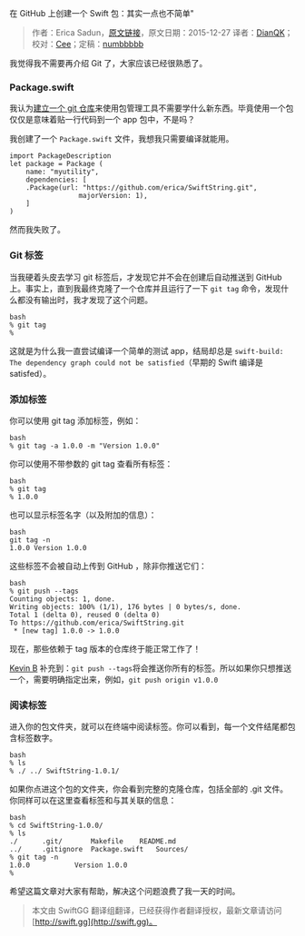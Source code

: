 在 GitHub 上创建一个 Swift 包：其实一点也不简单"

> 作者：Erica Sadun，[原文链接](http://ericasadun.com/2015/12/27/creating-a-swift-package-on-github-not-as-easy-as-i-thought/)，原文日期：2015-12-27
> 译者：[DianQK](undefined)；校对：[Cee](https://github.com/Cee)；定稿：[numbbbbb](http://numbbbbb.com/)
  










我觉得我不需要再介绍 Git 了，大家应该已经很熟悉了。

### Package.swift

我认为[建立一个 git 仓库](https://github.com/erica/SwiftString)来使用包管理工具不需要学什么新东西。毕竟使用一个包仅仅是意味着贴一行代码到一个 app 包中，不是吗？

我创建了一个 `Package.swift` 文件，我想我只需要编译就能用。

    
    import PackageDescription
    let package = Package (
        name: "myutility",
        dependencies: [
    	.Package(url: "https://github.com/erica/SwiftString.git",
                     majorVersion: 1),
        ]
    )

然而我失败了。



### Git 标签

当我硬着头皮去学习 git 标签后，才发现它并不会在创建后自动推送到 GitHub 上。事实上，直到我最终克隆了一个仓库并且运行了一下 `git tag` 命令，发现什么都没有输出时，我才发现了这个问题。

    bash
    % git tag
    %

这就是为什么我一直尝试编译一个简单的测试 app，结局却总是 `swift-build: The dependency graph could not be satisfied`（早期的 Swift 编译是 satisfed）。

### 添加标签

你可以使用 git tag 添加标签，例如：

    bash
    % git tag -a 1.0.0 -m "Version 1.0.0"

你可以使用不带参数的 git tag 查看所有标签：

    bash
    % git tag
    % 1.0.0

也可以显示标签名字（以及附加的信息）：

    bash
    git tag -n
    1.0.0 Version 1.0.0

这些标签不会被自动上传到 GitHub ，除非你推送它们：

    bash
    % git push --tags
    Counting objects: 1, done.
    Writing objects: 100% (1/1), 176 bytes | 0 bytes/s, done.
    Total 1 (delta 0), reused 0 (delta 0)
    To https://github.com/erica/SwiftString.git
     * [new tag] 1.0.0 -> 1.0.0

现在，那些依赖于 tag 版本的仓库终于能正常工作了！

[Kevin B](http://www.twitter.com/Eridius) 补充到：`git push --tags`将会推送你所有的标签。所以如果你只想推送一个，需要明确指定出来，例如，`git push origin v1.0.0`

### 阅读标签

进入你的包文件夹，就可以在终端中阅读标签。你可以看到，每一个文件结尾都包含标签数字。

    bash
    % ls
    % ./ ../ SwiftString-1.0.1/

如果你点进这个包的文件夹，你会看到完整的克隆仓库，包括全部的 .git 文件。你同样可以在这里查看标签和与其关联的信息：

    bash
    % cd SwiftString-1.0.0/
    % ls
    ./		.git/		Makefile	README.md
    ../		.gitignore	Package.swift	Sources/
    % git tag -n
    1.0.0           Version 1.0.0
    %

希望这篇文章对大家有帮助，解决这个问题浪费了我一天的时间。
> 本文由 SwiftGG 翻译组翻译，已经获得作者翻译授权，最新文章请访问 [http://swift.gg](http://swift.gg)。